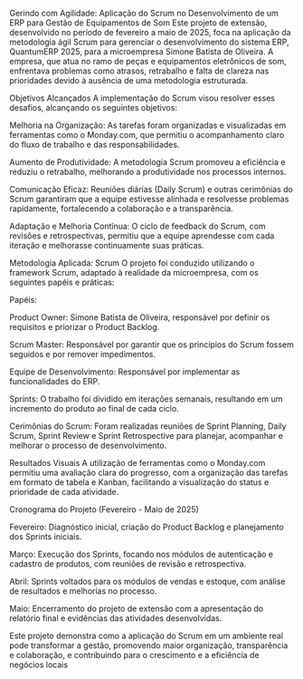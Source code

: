 
Gerindo com Agilidade: Aplicação do Scrum no Desenvolvimento de um ERP para Gestão de Equipamentos de Som
Este projeto de extensão, desenvolvido no período de fevereiro a maio de 2025, foca na aplicação da metodologia ágil Scrum para gerenciar o desenvolvimento do sistema ERP, QuantumERP 2025, para a microempresa Simone Batista de Oliveira. A empresa, que atua no ramo de peças e equipamentos eletrônicos de som, enfrentava problemas como atrasos, retrabalho e falta de clareza nas prioridades devido à ausência de uma metodologia estruturada.



Objetivos Alcançados
A implementação do Scrum visou resolver esses desafios, alcançando os seguintes objetivos:


Melhoria na Organização: As tarefas foram organizadas e visualizadas em ferramentas como o Monday.com, que permitiu o acompanhamento claro do fluxo de trabalho e das responsabilidades.



Aumento de Produtividade: A metodologia Scrum promoveu a eficiência e reduziu o retrabalho, melhorando a produtividade nos processos internos.



Comunicação Eficaz: Reuniões diárias (Daily Scrum) e outras cerimônias do Scrum garantiram que a equipe estivesse alinhada e resolvesse problemas rapidamente, fortalecendo a colaboração e a transparência.




Adaptação e Melhoria Contínua: O ciclo de feedback do Scrum, com revisões e retrospectivas, permitiu que a equipe aprendesse com cada iteração e melhorasse continuamente suas práticas.



Metodologia Aplicada: Scrum
O projeto foi conduzido utilizando o framework Scrum, adaptado à realidade da microempresa, com os seguintes papéis e práticas:

Papéis:


Product Owner: Simone Batista de Oliveira, responsável por definir os requisitos e priorizar o Product Backlog.



Scrum Master: Responsável por garantir que os princípios do Scrum fossem seguidos e por remover impedimentos.






Equipe de Desenvolvimento: Responsável por implementar as funcionalidades do ERP.



Sprints: O trabalho foi dividido em iterações semanais, resultando em um incremento do produto ao final de cada ciclo.



Cerimônias do Scrum: Foram realizadas reuniões de Sprint Planning, Daily Scrum, Sprint Review e Sprint Retrospective para planejar, acompanhar e melhorar o processo de desenvolvimento.





Resultados Visuais
A utilização de ferramentas como o Monday.com permitiu uma avaliação clara do progresso, com a organização das tarefas em formato de tabela e Kanban, facilitando a visualização do status e prioridade de cada atividade.



Cronograma do Projeto (Fevereiro - Maio de 2025) 



Fevereiro: Diagnóstico inicial, criação do Product Backlog e planejamento dos Sprints iniciais.


Março: Execução dos Sprints, focando nos módulos de autenticação e cadastro de produtos, com reuniões de revisão e retrospectiva.


Abril: Sprints voltados para os módulos de vendas e estoque, com análise de resultados e melhorias no processo.


Maio: Encerramento do projeto de extensão com a apresentação do relatório final e evidências das atividades desenvolvidas.

Este projeto demonstra como a aplicação do Scrum em um ambiente real pode transformar a gestão, promovendo maior organização, transparência e colaboração, e contribuindo para o crescimento e a eficiência de negócios locais
